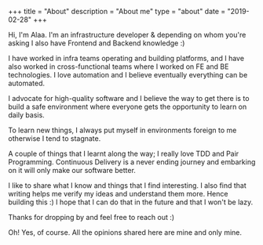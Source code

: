 +++
title = "About"
description = "About me"
type = "about"
date = "2019-02-28"
+++

Hi, I'm Alaa. I'm an infrastructure developer & depending on whom you're asking I also have Frontend and Backend knowledge :)

I have worked in infra teams operating and building platforms, and I have also worked in cross-functional teams where I worked on FE and BE technologies. I love automation and I believe eventually everything can be automated.

I advocate for high-quality software and I believe the way to get there is to build a safe environment where everyone gets the opportunity to learn on daily basis.


To learn new things, I always put myself in environments foreign to me otherwise I tend to stagnate.

A couple of things that I learnt along the way; I really love TDD and Pair Programming. Continuous Delivery is a never ending journey and embarking on it will only make our software better.


I like to share what I know and things that I find interesting. I also find that writing helps me verify my ideas and understand them more. Hence building this :) I hope that I can do that in the future and that I won't be lazy.

Thanks for dropping by and feel free to reach out :)

Oh! Yes, of course. All the opinions shared here are mine and only mine.
